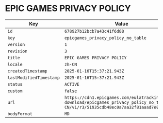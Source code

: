 # EPIC GAMES PRIVACY POLICY

| Key | Value |
| --- | ----- |
| `id` | `678927b12bcb7a43c41f6d88` |
| `key` | `epicgames_privacy_policy_no_table` |
| `version` | `1` |
| `revision` | `3` |
| `title` | `EPIC GAMES PRIVACY POLICY` |
| `locale` | `zh-CN` |
| `createdTimestamp` | `2025-01-16T15:37:21.943Z` |
| `lastModifiedTimestamp` | `2025-01-16T15:37:21.943Z` |
| `status` | `ACTIVE` |
| `custom` | `false` |
| `url` | `https://cdn1.epicgames.com/eulatracking-download/epicgames_privacy_policy_no_table/zh-CN/v1/r3/51935cdb48ec0a7aa32f81aaad7e0286.pdf` |
| `bodyFormat` | `MD` |
